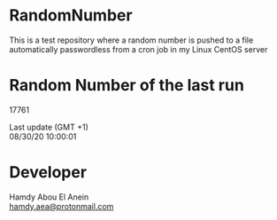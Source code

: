 # RandomNumber    
This is a test repository where a random number is pushed to a file automatically passwordless from a cron job in my Linux CentOS server    
# Random Number of the last run   
17761
      
Last update (GMT +1)    
08/30/20 10:00:01
# Developer    
Hamdy Abou El Anein   
hamdy.aea@protonmail.com
